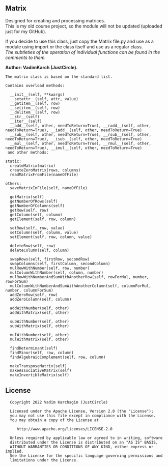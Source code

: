 ## Matrix

Designed for creating and processing matrices.  
This is my old course project, so the module will not be updated (uploaded just for my GitHub).

If you decide to use this class, just copy the Matrix file.py and use as a module using import or the class itself and use as a regular class.  
*The subtleties of the operation of individual functions can be found in the comments to them.*



**Author: VadimKarch (JustCircle).**

    The matrix class is based on the standard list. 

    Contains overload methods:

      __init__(self, **kwargs)
      __setattr__(self, attr, value)
      __getitem__(self, row)
      __setitem__(self, row)
      __delitem__(self, row)
      __str__(self)
      __iter__(self)
      __add__(self, other, needToReturn=True), __radd__(self, other, needToReturn=True), __iadd__(self, other, needToReturn=True)
      __sub__(self, other, needToReturn=True), __rsub__(self, other, needToReturn=True), __isub__(self, other, needToReturn=True)
      __mul__(self, other, needToReturn=True), __rmul__(self, other, needToReturn=True), __imul__(self, other, needToReturn=True)
     and other methods:

    static:
      createMatrix(matrix)
      createZeroMatrix(rows, columns)
      readMatrixFromFile(nameOfFile)

    others:
      saveMatrixInFile(self, nameOfFile)

      getMatrix(self)
      getNumberOfRows(self)
      getNumberOfColumns(self)
      getRow(self, row)
      getColumn(self, column)
      getElement(self, row, column)

      setRow(self, row, value)
      setColumn(self, column, value)
      setElement(self, row, column, value)

      deleteRow(self, row)
      deleteColumn(self, column)

      swapRows(self, firstRow, secondRow)
      swapColumns(self, firstColumn, secondColumn)
      mulRowWithNumber(self, row, number)
      mulColumnWithNumber(self, column, number)
      mulRowWithNumberAndSumWithAnotherRow(self, rowForMul, number, rowForSum)
      mulColumnWithNumberAndSumWithAnotherColumn(self, columnForMul, number, columnForSum)
      addZeroRow(self, row)
      addZeroColumn(self, column)

      addWithNumber(self, other)
      addWithMatrix(self, other)

      subWithNumber(self, other)
      subWithMatrix(self, other)

      mulWithNumber(self, other)
      mulWithMatrix(self, other)

      findDeterminant(self)
      findMinor(self, row, column)
      findAlgebraicComplement(self, row, column)

      makeTransposeMatrix(self)
      makeAssociativeMatrix(self)
      makeInvertibleMatrix(self)
      
## License
      Copyright 2022 Vadim Karchagin (JustCircle)

      Licensed under the Apache License, Version 2.0 (the "License");
      you may not use this file except in compliance with the License.
      You may obtain a copy of the License at

         http://www.apache.org/licenses/LICENSE-2.0

      Unless required by applicable law or agreed to in writing, software
      distributed under the License is distributed on an "AS IS" BASIS,
      WITHOUT WARRANTIES OR CONDITIONS OF ANY KIND, either express or implied.
      See the License for the specific language governing permissions and
      limitations under the License.
